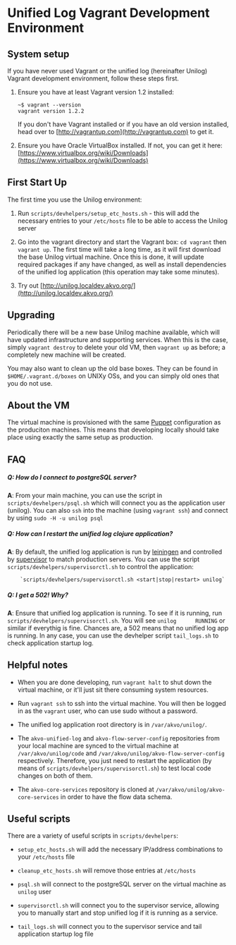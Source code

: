 # Unified Log Vagrant Development Environment 

## System setup

If you have never used Vagrant or the unified log (hereinafter Unilog) Vagrant development environment, follow these steps first.

1. Ensure you have at least Vagrant version 1.2 installed:
    
       ~$ vagrant --version
	   vagrant version 1.2.2

   If you don't have Vagrant installed or if you have an old version installed, head over to [http://vagrantup.com](http://vagrantup.com) to get it.
   
2. Ensure you have Oracle VirtualBox installed. If not, you can get it here: [https://www.virtualbox.org/wiki/Downloads](https://www.virtualbox.org/wiki/Downloads)

## First Start Up

The first time you use the Unilog environment:

1. Run `scripts/devhelpers/setup_etc_hosts.sh` - this will add the necessary entries to your `/etc/hosts` file to be able to access the Unilog server

2. Go into the vagrant directory and start the Vagrant box: `cd vagrant` then `vagrant up`. The first time will take a long time, as it will first download the base Unilog virtual machine. Once this is done, it will update required packages if any have changed, as well as install dependencies of the unified log application (this operation may take some minutes).

3. Try out [http://unilog.localdev.akvo.org/](http://unilog.localdev.akvo.org/)

## Upgrading

Periodically there will be a new base Unilog machine available, which will have updated infrastructure and supporting services. When this is the case, simply `vagrant destroy` to delete your old VM, then `vagrant up` as before; a completely new machine will be created.

You may also want to clean up the old base boxes. They can be found in `$HOME/.vagrant.d/boxes` on UNIXy OSs, and you can simply old ones that you do not use. 


## About the VM

The virtual machine is provisioned with the same [Puppet](http://puppetlabs.com/puppet/what-is-puppet) configuration as the produciton machines. This means that developing locally should take place using exactly the same setup as production.


## FAQ

##### Q: How do I connect to postgreSQL server?
**A**: From your main machine, you can use the script in `scripts/devhelpers/psql.sh` which will connect you as the application user (unilog). You can also `ssh` into the machine (using `vagrant ssh`) and connect by using `sudo -H -u unilog psql`

##### Q: How can I restart the unified log clojure application?
**A**: By default, the unified log application is run by [leiningen](http://leiningen.org/) and controlled by [supervisor](http://supervisord.org/) to match production servers. You can use the script `scripts/devhelpers/supervisorctl.sh` to control the application:

        `scripts/devhelpers/supervisorctl.sh <start|stop|restart> unilog`

##### Q: I get a 502! Why?
**A**: Ensure that unified log application is running. To see if it is running, run `scripts/devhelpers/supervisorctl.sh`. You will see `unilog      RUNNING` or similar if everythig is fine. Chances are, a 502 means that no unified log app is running. In any case, you can use the devhelper script `tail_logs.sh` to check application startup log. 



## Helpful notes

* When you are done developing, run `vagrant halt` to shut down the virtual machine, or it'll just sit there consuming system resources.
 
* Run `vagrant ssh` to ssh into the virtual machine. You will then be logged in as the `vagrant` user, who can use sudo without a password.

* The unified log application root directory is in `/var/akvo/unilog/`.

* The `akvo-unified-log` and `akvo-flow-server-config` repositories from your local machine are synced to the virtual machine at `/var/akvo/unilog/code` and `/var/akvo/unilog/akvo-flow-server-config` respectively. Therefore, you just need to restart the application (by means of `scripts/devhelpers/supervisorctl.sh`) to test local code changes on both of them.

* The `akvo-core-services` repository is cloned at `/var/akvo/unilog/akvo-core-services` in order to have the flow data schema.


## Useful scripts

There are a variety of useful scripts in `scripts/devhelpers`:

* `setup_etc_hosts.sh` will add the necessary IP/address combinations to your `/etc/hosts` file

* `cleanup_etc_hosts.sh` will remove those entries at `/etc/hosts`

* `psql.sh` will connect to the postgreSQL server on the virtual machine as `unilog` user

* `supervisorctl.sh` will connect you to the supervisor service, allowing you to manually start and stop unified log if it is running as a service.

* `tail_logs.sh` will connect you to the supervisor service and tail application startup log file
